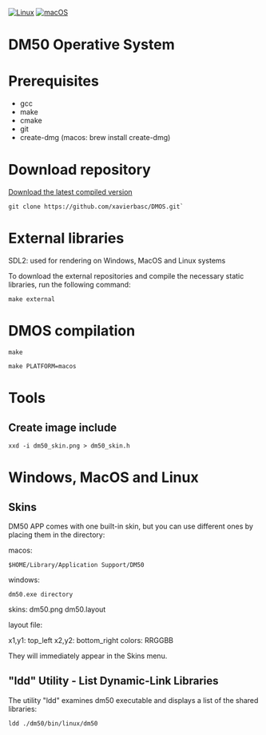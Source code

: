 [![Linux](https://img.shields.io/badge/Linux-available-brightgreen?logo=linux)](https://github.com/xavierbasc/dmos/releases)
[![macOS](https://img.shields.io/badge/macOS-available-silver?logo=apple)](https://github.com/xavierbasc/dmos/releases)

# DM50 Operative System

# Prerequisites

- gcc
- make
- cmake
- git
- create-dmg (macos: brew install create-dmg)

# Download repository

[Download the latest compiled version](https://github.com/xavierbasc/dmos/releases)

```shell
git clone https://github.com/xavierbasc/DMOS.git`
```

# External libraries

SDL2: used for rendering on Windows, MacOS and Linux systems

To download the external repositories and compile the necessary static libraries, run the following command:

```shell
make external
```

# DMOS compilation

```shell
make
```

```shell
make PLATFORM=macos
```



# Tools

## Create image include

```shell
xxd -i dm50_skin.png > dm50_skin.h
```

# Windows, MacOS and Linux

## Skins

DM50 APP comes with one built-in skin, but you can use different ones by placing them in the directory:

macos:
```shell
$HOME/Library/Application Support/DM50
```

windows:
```shell
dm50.exe directory
```

skins:
  dm50.png
  dm50.layout

layout file:

  x1,y1: top_left x2,y2: bottom_right colors: RRGGBB

They will immediately appear in the Skins menu.

## "ldd" Utility - List Dynamic-Link Libraries

The utility "ldd" examines dm50 executable and displays a list of the shared libraries:

```shell
ldd ./dm50/bin/linux/dm50
```

